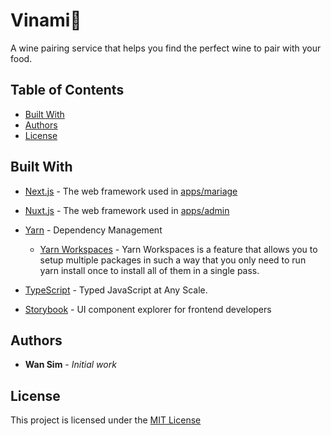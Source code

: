 # Vinami🍷

A wine pairing service that helps you find the perfect wine to pair with your food.

## Table of Contents

<!-- -   [Getting Started](#getting-started) -->
<!-- -   [Prerequisites](#prerequisites) -->
<!-- -   [Installing](#installing) -->
<!-- -   [Running the tests](#running-the-tests) -->
<!-- -   [Deployment](#deployment) -->

-   [Built With](#built-with)
    <!-- -   [Contributing](#contributing) -->
    <!-- -   [Versioning](#versioning) -->
-   [Authors](#authors)
-   [License](#license)
<!-- -   [Acknowledgments](#acknowledgments) -->

## Built With

-   [Next.js](https://nextjs.org/) - The web framework used in [apps/mariage](apps/mariage)

-   [Nuxt.js](https://nuxtjs.org/) - The web framework used in [apps/admin](apps/admin)

-   [Yarn](https://yarnpkg.com/) - Dependency Management
    -   [Yarn Workspaces](https://yarnpkg.com/lang/en/docs/workspaces/) - Yarn Workspaces is a feature that allows you to setup multiple packages in such a way that you only need to run yarn install once to install all of them in a single pass.
-   [TypeScript](https://www.typescriptlang.org/) - Typed JavaScript at Any Scale.
-   [Storybook](https://storybook.js.org/) - UI component explorer for frontend developers

## Authors

-   **Wan Sim** - _Initial work_

## License

This project is licensed under the [MIT License](LICENSE)
